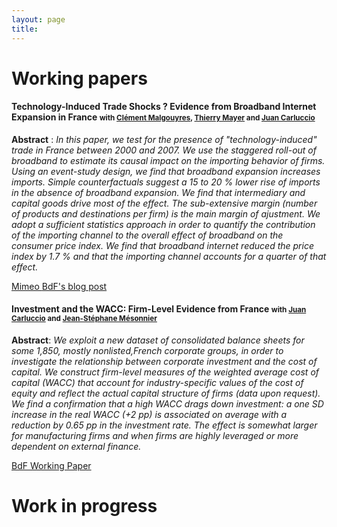 ```yaml
---
layout: page
title: 
---
```


# Working papers 
#### Technology-Induced Trade Shocks ? Evidence from Broadband Internet Expansion in France <small class="text-muted"> with [Clément Malgouyres](https://sites.google.com/site/clementmalgouyres/), [Thierry Mayer](https://sites.google.com/site/thierrymayer/home) and [Juan Carluccio](http://juancarluccio.com/)</small> 
	
**Abstract** : *In this paper, we test for the presence of "technology-induced" trade in France between 2000 and 2007. We use the staggered roll-out of broadband to estimate its causal impact on the importing behavior of firms. Using an event-study design, we find that broadband expansion increases imports. Simple counterfactuals suggest a 15 to 20 % lower rise of imports in the absence of broadband expansion. We find that intermediary and capital goods drive most of the effect. The sub-extensive margin (number of products and destinations per firm) is the main margin of ajustment. We adopt a sufficient statistics approach in order to quantify the contribution of the importing channel to the overall effect of broadband on the consumer price index. We find that broadband internet reduced the price index by 1.7 % and that the importing channel accounts for a quarter of that effect.*    
	
<a href="/paper/mmmc_v7.pdf" class = "btn btn-outline-success btn-sm" role = "button"> Mimeo </a>  <a href="https://blocnotesdeleco.banque-france.fr/en/blog-entry/broadband-internet-changes-geography-international-trade" class = "btn btn-outline-danger btn-sm" role = "button"> BdF's blog post </a>

#### Investment and the WACC: Firm-Level Evidence from France <small class="text-muted">  with [Juan Carluccio](http://juancarluccio.com/) and [Jean-Stéphane Mésonnier](http://jsmeson.pagesperso-orange.fr/) </small>  
	
**Abstract**: *We exploit a new dataset of consolidated balance sheets for some 1,850, mostly nonlisted,French  corporate  groups,  in  order  to  investigate  the  relationship  between  corporate  investment  and  the  cost  of  capital.  We construct firm-level measures of the weighted  average  cost  of  capital  (WACC)  that  account  for  industry-specific  values  of  the cost of equity and reflect the actual capital structure of firms (data upon request). We find a confirmation that a high  WACC  drags  down  investment:  a  one  SD  increase  in  the  real  WACC  (+2  pp)  is associated  on  average  with  a  reduction  by  0.65  pp  in  the  investment  rate.  The  effect  is somewhat  larger  for  manufacturing  firms  and  when  firms  are  highly  leveraged  or  more  dependent  on  external  finance.*  
	
<a href="https://publications.banque-france.fr/sites/default/files/medias/documents/wp710.pdf" class = "btn btn-outline-success btn-sm" role = "button">  BdF Working Paper </a>  

# Work in progress
	

